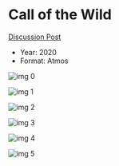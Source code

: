 # Call of the Wild

[Discussion Post](https://www.avsforum.com/threads/bass-eq-for-filtered-movies.2995212/post-59421694)

* Year: 2020
* Format: Atmos

![img 0](https://i.imgur.com/v8Xfds1.jpg)

![img 1](https://i.imgur.com/W16A2MF.png)

![img 2](https://i.imgur.com/yboe2vA.jpg)

![img 3](https://i.imgur.com/PR5AnQZ.png)

![img 4](https://i.imgur.com/Czu2KD2.jpg)

![img 5](https://i.imgur.com/cO8lCRZ.png)

